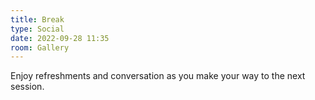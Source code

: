 ```yaml
---
title: Break
type: Social
date: 2022-09-28 11:35
room: Gallery
---
```

Enjoy refreshments and conversation as you make your way to the next session.
